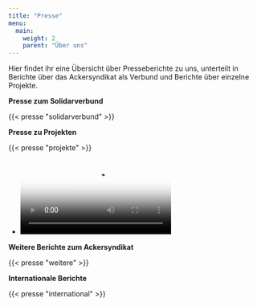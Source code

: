 ```yaml
---
title: "Presse"
menu:
  main:
    weight: 2
    parent: "Über uns"
---
```


Hier findet ihr eine Übersicht über Presseberichte zu uns, unterteilt in Berichte über das Ackersyndikat als Verbund und Berichte über einzelne Projekte.

**Presse zum Solidarverbund**

{{< presse "solidarverbund" >}}

**Presse zu Projekten**

{{< presse "projekte" >}}

<ul class="citation-list">
<li>
<video controls poster="https://media.morris-frank.com/file/morris-media/2022_steudnitz_720p.jpg" src="https://media.morris-frank.com/file/morris-media/2022_steudnitz_720p.mp4" />
</li>
</ul>

**Weitere Berichte zum Ackersyndikat**

{{< presse "weitere" >}}

**Internationale Berichte**

{{< presse "international" >}}


